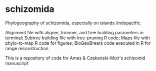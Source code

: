 # schizomida
Phylogeography of schizomida, especially on islands /indopacific. 



Alignment file with aligner, trimmer, and tree building parameters in terminal;
Subtree building file with tree-pruning R code;
Maps file with phylo-to-map R code for figures;
BioGeoBrears code executed in R for range reconstruction 



This is a repository of code for Ames & Czekanski-Moir's schizomid manuscript
